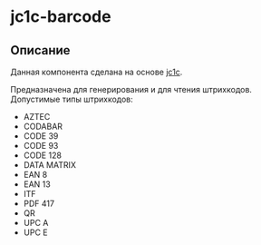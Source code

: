 # jc1c-barcode
## Описание
Данная компонента сделана на основе [jc1c](https://github.com/kaliuzhnyi/jc1c).

Предназначена для генерирования и для чтения штрихкодов.
Допустимые типы штрихкодов:
- AZTEC
- CODABAR
- CODE 39
- CODE 93
- CODE 128
- DATA MATRIX
- EAN 8
- EAN 13
- ITF
- PDF 417
- QR
- UPC A
- UPC E